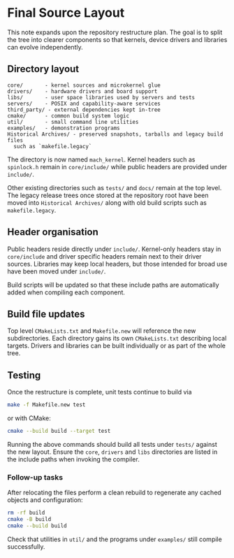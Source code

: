 # Final Source Layout

This note expands upon the repository restructure plan. The goal is to split the tree into clearer components so that kernels, device drivers and libraries can evolve independently.

## Directory layout

```
core/       - kernel sources and microkernel glue
drivers/    - hardware drivers and board support
libs/       - user space libraries used by servers and tests
servers/    - POSIX and capability-aware services
third_party/ - external dependencies kept in-tree
cmake/      - common build system logic
util/       - small command line utilities
examples/   - demonstration programs
Historical Archives/ - preserved snapshots, tarballs and legacy build files
  such as `makefile.legacy`
```
The directory is now named `mach_kernel`. Kernel headers such as `spinlock.h` remain in `core/include/` while
public headers are provided under `include/`.

Other existing directories such as `tests/` and `docs/` remain at the top level.
The legacy release trees once stored at the repository root have been moved
into `Historical Archives/` along with old build scripts such as
`makefile.legacy`.

## Header organisation

Public headers reside directly under `include/`. Kernel-only headers stay in `core/include` and driver specific headers remain next to their driver sources. Libraries may keep local headers, but those intended for broad use have been moved under `include/`.

Build scripts will be updated so that these include paths are automatically added when compiling each component.

## Build file updates

Top level `CMakeLists.txt` and `Makefile.new` will reference the new subdirectories. Each directory gains its own `CMakeLists.txt` describing local targets. Drivers and libraries can be built individually or as part of the whole tree.

## Testing

Once the restructure is complete, unit tests continue to build via

```sh
make -f Makefile.new test
```

or with CMake:

```sh
cmake --build build --target test
```

Running the above commands should build all tests under `tests/` against the new layout. Ensure the `core`, `drivers` and `libs` directories are listed in the include paths when invoking the compiler.

### Follow-up tasks

After relocating the files perform a clean rebuild to regenerate any cached
objects and configuration:

```sh
rm -rf build
cmake -B build
cmake --build build
```

Check that utilities in `util/` and the programs under `examples/` still compile
successfully.
